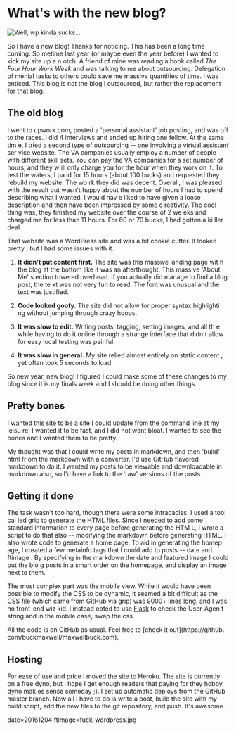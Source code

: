 

# What's with the new blog?

![Well, wp kinda sucks...](images/fuck-wordpress.jpg)

So I have a new blog! Thanks for noticing.  This has been a long time coming. So
metime last year (or maybe even the year before) I wanted to kick my site up a n
otch.  A friend of mine was reading a book called *The Four Hour Work Week* and 
was talking to me about outsourcing.  Delegation of menial tasks to others could
 save me massive quantities of time.  I was enticed.  This blog is not the blog 
I outsourced, but rather the replacement for that blog.

## The old blog

I went to upwork.com, posted a 'personal assistant' job posting, and was off to 
the races.  I did 4 interviews and ended up hiring one fellow.  At the same  tim
e, I tried a second type of outsourcing -- one involving a virtual assistant ser
vice website.  The VA companies usually employ a number of people with different
 skill sets.  You can pay the VA companies for a set number of hours, and they w
ill only charge you for the hour when they work on it.  To test the waters, I pa
id for 15 hours (about 100 bucks) and requested they rebuild my website.  The wo
rk they did was decent.  Overall, I was pleased with the result but wasn't happy
 about the number of hours I had to spend describing what I wanted.  I would hav
e liked to have given a loose description and then have been impressed by some c
reativity.  The cool thing was, they finished my website over the course of 2 we
eks and charged me for less than 11 hours. For 60 or 70 bucks, I had gotten a ki
ller deal.

That website was a WordPress site and was a bit cookie cutter.  It looked pretty
, but I had some issues with it.

 1. **It didn't put content first.**  The site was this massive landing page wit
h the blog at the bottom like it was an afterthought.  This massive 'About Me' s
ection towered overhead.  If you actually did manage to find a blog post, the te
xt was not very fun to read.  The font was unusual and the text was justified.

 2. **Code looked goofy.**  The site did not allow for proper syntax  highlighti
ng without jumping through crazy hoops.

 3. **It was slow to edit.**  Writing posts, tagging, setting images, and all th
e while having to do it online through a strange interface that didn't allow for
 easy local testing was painful.   

 4. **It was slow in general.** My site relied almost entirely on static content
, yet often took 5 seconds to load.

So new year, new blog!  I figured I could make some of these changes to my blog 
since it is my finals week and I should be doing other things.

## Pretty bones

I wanted this site to be a site I could update from the command line at my leisu
re, I wanted it to be fast, and I did not want bloat.  I wanted to see the bones
 and I wanted them to be pretty.

My thought was that I could write my posts in markdown, and then 'build' html fr
om the markdown with a converter.  I'd use GitHub flavored markdown to do it. I 
wanted my posts to be viewable and downloadable in markdown also, so I'd have a 
link to the 'raw' versions of the posts.

## Getting it done

The task wasn't too hard, though there were some intracacies.  I used a tool cal
led [grip](https://github.com/joeyespo/grip) to generate the HTML files. Since I
 needed to add some standard information to every page before generating the HTM
L, I wrote a script to do that also -- modifying the markdown before generating 
HTML. I also wrote code to generate a home page.  To aid in generating the homep
age, I created a few metainfo tags that I could add to posts -- date and ftimage
.  By specifying in the markdown the date and featured image I could put the blo
g posts in a smart order on the homepage, and display an image next to them.

The most complex part was the mobile view.  While it would have been possible to
 modify the CSS to be dynamic, it seemed a bit difficult as the CSS file (which 
came from GitHub via grip) was 9000+ lines long, and I was no front-end wiz kid.
  I instead opted to use [Flask](http://flask.pocoo.org/) to check the User-Agen
t string and in the mobile case, swap the css.

All the code is on GitHub as usual.  Feel free to [check it out](https://github.
com/buckmaxwell/maxwellbuck.com).

## Hosting

For ease of use and price I moved the site to Heroku.  The site is currently on 
a free dyno, but I hope I get enough readers that paying for they hobby dyno mak
es sense someday ;).  I set up automatic deploys from the GitHub master branch. 
 Now all I have to do is write a post, build the site with my build script, add 
the new files to the git repository, and push.  It's awesome.



date=20161204
ftimage=fuck-wordpress.jpg
